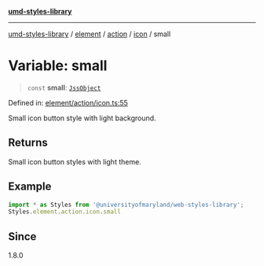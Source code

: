 [**umd-styles-library**](../../../../../../README.md)

***

[umd-styles-library](../../../../../../modules.md) / [element](../../../../../README.md) / [action](../../../README.md) / [icon](../README.md) / small

# Variable: small

> `const` **small**: [`JssObject`](../../../../../../utilities/namespaces/transform/type-aliases/JssObject.md)

Defined in: [element/action/icon.ts:55](https://github.com/UMD-Digital/design-system/blob/8021d9898368f604bce452fe4dde6fae3a0578fd/packages/styles/source/element/action/icon.ts#L55)

Small icon button style with light background.

## Returns

Small icon button styles with light theme.

## Example

```typescript
import * as Styles from '@universityofmaryland/web-styles-library';
Styles.element.action.icon.small
```

## Since

1.8.0
